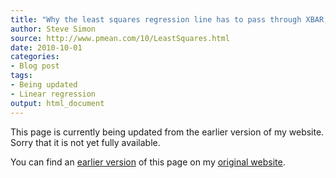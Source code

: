 ```yaml
---
title: "Why the least squares regression line has to pass through XBAR, YBAR"
author: Steve Simon
source: http://www.pmean.com/10/LeastSquares.html
date: 2010-10-01
categories:
- Blog post
tags:
- Being updated
- Linear regression
output: html_document
---
```


This page is currently being updated from the earlier version of my website. Sorry that it is not yet fully available.

<!---More--->

You can find an [earlier version][sim1] of this page on my [original website][sim2].

[sim1]: http://www.pmean.com/10/LeastSquares.html
[sim2]: http://www.pmean.com/original_site.html
